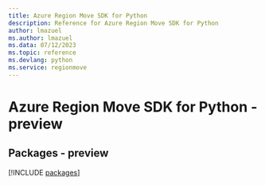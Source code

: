 ```yaml
---
title: Azure Region Move SDK for Python
description: Reference for Azure Region Move SDK for Python
author: lmazuel
ms.author: lmazuel
ms.data: 07/12/2023
ms.topic: reference
ms.devlang: python
ms.service: regionmove
---
```

# Azure Region Move SDK for Python - preview
## Packages - preview
[!INCLUDE [packages](region-move-index.md)]